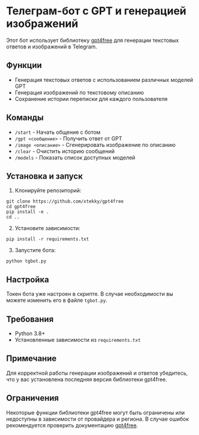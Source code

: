 # Телеграм-бот с GPT и генерацией изображений

Этот бот использует библиотеку [gpt4free](https://github.com/xtekky/gpt4free) для генерации текстовых ответов и изображений в Telegram.

## Функции

- Генерация текстовых ответов с использованием различных моделей GPT
- Генерация изображений по текстовому описанию
- Сохранение истории переписки для каждого пользователя

## Команды

- `/start` - Начать общение с ботом
- `/gpt <сообщение>` - Получить ответ от GPT
- `/image <описание>` - Сгенерировать изображение по описанию
- `/clear` - Очистить историю сообщений
- `/models` - Показать список доступных моделей

## Установка и запуск

1. Клонируйте репозиторий:
```
git clone https://github.com/xtekky/gpt4free
cd gpt4free
pip install -e .
cd ..
```

2. Установите зависимости:
```
pip install -r requirements.txt
```

3. Запустите бота:
```
python tgbot.py
```

## Настройка

Токен бота уже настроен в скрипте. В случае необходимости вы можете изменить его в файле `tgbot.py`.

## Требования

- Python 3.8+
- Установленные зависимости из `requirements.txt`

## Примечание

Для корректной работы генерации изображений и ответов убедитесь, что у вас установлена последняя версия библиотеки gpt4free.

## Ограничения

Некоторые функции библиотеки gpt4free могут быть ограничены или недоступны в зависимости от провайдера и региона. В случае ошибок рекомендуется проверить документацию [gpt4free](https://github.com/xtekky/gpt4free). 